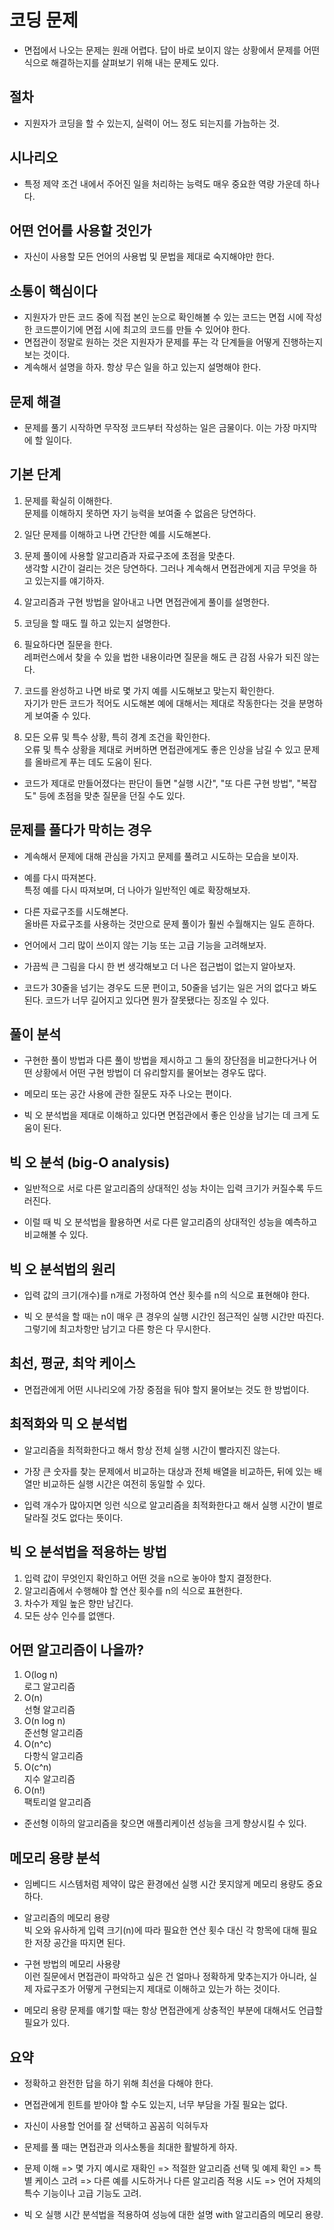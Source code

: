 # 코딩 문제

- 면접에서 나오는 문제는 원래 어렵다. 답이 바로 보이지 않는 상황에서 문제를 어떤 식으로 해결하는지를 살펴보기 위해 내는 문제도 있다.

## 절차

- 지원자가 코딩을 할 수 있는지, 실력이 어느 정도 되는지를 가늠하는 것.

## 시나리오

- 특정 제약 조건 내에서 주어진 일을 처리하는 능력도 매우 중요한 역량 가운데 하나다.

## 어떤 언어를 사용할 것인가

- 자신이 사용할 모든 언어의 사용법 및 문법을 제대로 숙지해야만 한다.

## 소통이 핵심이다

- 지원자가 만든 코드 중에 직접 본인 눈으로 확인해볼 수 있는 코드는 면접 시에 작성한 코드뿐이기에 면접 시에 최고의 코드를 만들 수 있어야 한다.
- 면접관이 정말로 원하는 것은 지원자가 문제를 푸는 각 단계들을 어떻게 진행하는지 보는 것이다.
- 계속해서 설명을 하자. 항상 무슨 일을 하고 있는지 설명해야 한다.

## 문제 해결

- 문제를 풀기 시작하면 무작정 코드부터 작성하는 일은 금물이다. 이는 가장 마지막에 할 일이다.

## 기본 단계

1. 문제를 확실히 이해한다.  
   문제를 이해하지 못하면 자기 능력을 보여줄 수 없음은 당연하다.

2. 일단 문제를 이해하고 나면 간단한 예를 시도해본다.

3. 문제 풀이에 사용할 알고리즘과 자료구조에 초점을 맞춘다.  
   생각할 시간이 걸리는 것은 당연하다. 그러나 계속해서 면접관에게 지금 무엇을 하고 있는지를 얘기하자.

4. 알고리즘과 구현 방법을 알아내고 나면 면접관에게 풀이를 설명한다.

5. 코딩을 할 때도 뭘 하고 있는지 설명한다.

6. 필요하다면 질문을 한다.  
   레퍼런스에서 찾을 수 있을 법한 내용이라면 질문을 해도 큰 감점 사유가 되진 않는다.

7. 코드를 완성하고 나면 바로 몇 가지 예를 시도해보고 맞는지 확인한다.  
   자기가 만든 코드가 적어도 시도해본 예에 대해서는 제대로 작동한다는 것을 분명하게 보여줄 수 있다.

8. 모든 오류 및 특수 상황, 특히 경계 조건을 확인한다.  
   오류 및 특수 상황을 제대로 커버하면 면접관에게도 좋은 인상을 남길 수 있고 문제를 올바르게 푸는 데도 도움이 된다.

- 코드가 제대로 만들어졌다는 판단이 들면 "실행 시간", "또 다른 구현 방법", "복잡도" 등에 초점을 맞춘 질문을 던질 수도 있다.

## 문제를 풀다가 막히는 경우

- 계속해서 문제에 대해 관심을 가지고 문제를 풀려고 시도하는 모습을 보이자.

- 예를 다시 따져본다.  
  특정 예를 다시 따져보며, 더 나아가 일반적인 예로 확장해보자.

- 다른 자료구조를 시도해본다.  
  올바른 자료구조를 사용하는 것만으로 문제 풀이가 훨씬 수월해지는 일도 흔하다.

- 언어에서 그리 많이 쓰이지 않는 기능 또는 고급 기능을 고려해보자.

- 가끔씩 큰 그림을 다시 한 번 생각해보고 더 나은 접근법이 없는지 알아보자.

- 코드가 30줄을 넘기는 경우도 드문 편이고, 50줄을 넘기는 일은 거의 없다고 봐도 된다. 코드가 너무 길어지고 있다면 뭔가 잘못됐다는 징조일 수 있다.

## 풀이 분석

- 구현한 풀이 방법과 다른 풀이 방법을 제시하고 그 둘의 장단점을 비교한다거나 어떤 상황에서 어떤 구현 방법이 더 유리할지를 물어보는 경우도 많다.

- 메모리 또는 공간 사용에 관한 질문도 자주 나오는 편이다.

- 빅 오 분석법을 제대로 이해하고 있다면 면접관에서 좋은 인상을 남기는 데 크게 도움이 된다.

## 빅 오 분석 (big-O analysis)

- 일반적으로 서로 다른 알고리즘의 상대적인 성능 차이는 입력 크기가 커질수록 두드러진다.

- 이럴 때 빅 오 분석법을 활용하면 서로 다른 알고리즘의 상대적인 성능을 예측하고 비교해볼 수 있다.

## 빅 오 분석법의 원리

- 입력 값의 크기(개수)를 n개로 가정하여 연산 횟수를 n의 식으로 표현해야 한다.

- 빅 오 분석을 할 때는 n이 매우 큰 경우의 실행 시간인 점근적인 실행 시간만 따진다. 그렇기에 최고차항만 남기고 다른 항은 다 무시한다.

## 최선, 평균, 최악 케이스

- 면접관에게 어떤 시나리오에 가장 중점을 둬야 할지 물어보는 것도 한 방법이다.

## 최적화와 믹 오 분석법

- 알고리즘을 최적화한다고 해서 항상 전체 실행 시간이 빨라지진 않는다.

- 가장 큰 숫자를 찾는 문제에서 비교하는 대상과 전체 배열을 비교하든, 뒤에 있는 배열만 비교하든 실행 시간은 여전히 동일할 수 있다.

- 입력 개수가 많아지면 잉런 식으로 알고리즘을 최적화한다고 해서 실행 시간이 별로 달라질 것도 없다는 뜻이다.

## 빅 오 분석법을 적용하는 방법

1. 입력 값이 무엇인지 확인하고 어떤 것을 n으로 놓아야 할지 결정한다.
2. 알고리즘에서 수행해야 할 연산 횟수를 n의 식으로 표현한다.
3. 차수가 제일 높은 향만 남긴다.
4. 모든 상수 인수를 없앤다.

## 어떤 알고리즘이 나을까?

1. O(log n)  
   로그 알고리즘
2. O(n)  
   선형 알고리즘
3. O(n log n)  
   준선형 알고리즘
4. O(n^c)  
   다항식 알고리즘
5. O(c^n)  
   지수 알고리즘
6. O(n!)  
   팩토리얼 알고리즘

- 준선형 이하의 알고리즘을 찾으면 애플리케이션 성능을 크게 향상시킬 수 있다.

## 메모리 용량 분석

- 임베디드 시스템처럼 제약이 많은 환경에선 실행 시간 못지않게 메모리 용량도 중요하다.

- 알고리즘의 메모리 용량  
  빅 오와 유사하게 입력 크기(n)에 따라 필요한 연산 횟수 대신 각 항목에 대해 필요한 저장 공간을 따지면 된다.

- 구현 방법의 메모리 사용량  
  이런 질문에서 면접관이 파악하고 싶은 건 얼마나 정확하게 맞추는지가 아니라, 실제 자료구조가 어떻게 구현되는지 제대로 이해하고 있는가 하는 것이다.

- 메모리 용량 문제를 얘기할 때는 항상 면접관에게 상충적인 부분에 대해서도 언급할 필요가 있다.

## 요약

- 정확하고 완전한 답을 하기 위해 최선을 다해야 한다.

- 면접관에게 힌트를 받아야 할 수도 있는지, 너무 부담을 가질 필요는 없다.

- 자신이 사용할 언어를 잘 선택하고 꼼꼼히 익혀두자

- 문제를 풀 때는 면접관과 의사소통을 최대한 활발하게 하자.

- 문제 이해 => 몇 가지 예시로 재확인 => 적절한 알고리즘 선택 및 예제 확인 => 특별 케이스 고려 => 다른 예를 시도하거나 다른 알고리즘 적용 시도 => 언어 자체의 특수 기능이나 고급 기능도 고려.

- 빅 오 실행 시간 분석법을 적용하여 성능에 대한 설명 with 알고리즘의 메모리 용량.
